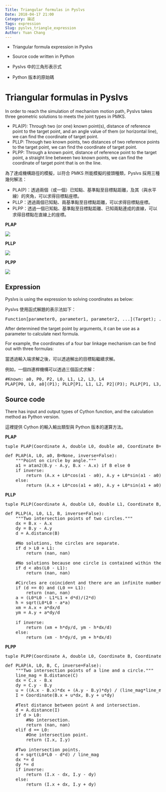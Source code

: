 ```yaml
---
Title: Triangular formulas in Pyslvs
Date: 2018-04-17 21:00
Category: 論述
Tags: expression
Slug: pyslvs_triangle_expression
Author: Yuan Chang
---
```


+ Triangular formula expression in Pyslvs
+ Source code written in Python

+ Pyslvs 中的三角形表示式
+ Python 版本的原始碼

<!-- PELICAN_END_SUMMARY -->

Triangular formulas in Pyslvs
===

In order to reach the simulation of mechanism motion path, Pyslvs takes three geometric solutions to meets the joint types in PMKS.

+ PLA(P): Through two (or one) known point(s), distance of reference point to the target point, and an angle value of them (or horizontal line), we can find the coordinate of target point.
+ PLLP: Through two known points, two distances of two reference points to the target point, we can find the coordinate of target point.
+ PLPP: Through a known point, distance of reference point to the target point, a straight line between two known points, we can find the coordinate of target point that is on the line.

為了達成機構路徑的模擬，以符合 PMKS 所能模擬的接頭種類，Pyslvs 採用三種幾何解法：

+ PLA(P)：透過兩個（或一個）已知點、基準點至目標點距離，及其（與水平線）的夾角，可以求得目標點座標。
+ PLLP：透過兩個已知點、兩基準點至目標點距離，可以求得目標點座標。
+ PLPP：透過一個已知點、基準點至目標點距離、已知兩點連成的直線，可以求得目標點在直線上的座標。

**PLAP**

![](https://raw.githubusercontent.com/coursemdetw/project_site_files/gh-pages/files/pyslvs/PLAP.png)

**PLLP**

![](https://raw.githubusercontent.com/coursemdetw/project_site_files/gh-pages/files/pyslvs/PLLP.png)

**PLPP**

![](https://raw.githubusercontent.com/coursemdetw/project_site_files/gh-pages/files/pyslvs/PLPP.png)

Expression
---

Pyslvs is using the expression to solving coordinates as below:

Pyslvs 使用函式解題的表示法如下：

<pre>
Function[parameter0, parameter1, parameter2, ...](Target); ...
</pre>


After determined the target point by arguments, it can be use as a parameter to calculate next formula.

For example, the coordinates of a four bar linkage mechanism can be find out with three formulas:

當透過輸入端求解之後，可以透過解出的目標點繼續求解。

例如，一個四連桿機構可以透過三個函式求解：

<pre>
#Known: a0, P0, P2, L0, L1, L2, L3, L4
PLAP[P0, L0, a0](P1); PLLP[P1, L1, L2, P2](P3); PLLP[P1, L3, L4, P3](P4)
</pre>

Source code
---

There has input and output types of Cython function, and the calculation method as Python version.

這裡提供 Cython 的輸入輸出類型與 Python 版本的運算方法。

**PLAP**

<pre class="brush: c">
tuple PLAP(Coordinate A, double L0, double a0, Coordinate B=0, bool inverse=false);
</pre>

<pre class="brush: python">
def PLAP(A, L0, a0, B=None, inverse=False):
    """Point on circle by angle."""
    a1 = atan2(B.y - A.y, B.x - A.x) if B else 0
    if inverse:
        return (A.x + L0*cos(a1 - a0), A.y + L0*sin(a1 - a0))
    else:
        return (A.x + L0*cos(a1 + a0), A.y + L0*sin(a1 + a0))
</pre>

**PLLP**

<pre class="brush: c">
tuple PLLP(Coordinate A, double L0, double L1, Coordinate B, bool inverse=false);
</pre>

<pre class="brush: python">
def PLLP(A, L0, L1, B, inverse=False):
    """Two intersection points of two circles."""
    dx = B.x - A.x
    dy = B.y - A.y
    d = A.distance(B)
    
    #No solutions, the circles are separate.
    if d > L0 + L1:
        return (nan, nan)
    
    #No solutions because one circle is contained within the other.
    if d < abs(L0 - L1):
        return (nan, nan)
    
    #Circles are coincident and there are an infinite number of solutions.
    if (d == 0) and (L0 == L1):
        return (nan, nan)
    a = (L0*L0 - L1*L1 + d*d)/(2*d)
    h = sqrt(L0*L0 - a*a)
    xm = A.x + a*dx/d
    ym = A.y + a*dy/d
    
    if inverse:
        return (xm + h*dy/d, ym - h*dx/d)
    else:
        return (xm - h*dy/d, ym + h*dx/d)
</pre>

**PLPP**

<pre class="brush: c">
tuple PLPP(Coordinate A, double L0, Coordinate B, Coordinate C, bool inverse=false);
</pre>

<pre class="brush: python">
def PLAP(A, L0, B, C, inverse=False):
    """Two intersection points of a line and a circle."""
    line_mag = B.distance(C)
    dx = C.x - B.x
    dy = C.y - B.y
    u = ((A.x - B.x)*dx + (A.y - B.y)*dy) / (line_mag*line_mag)
    I = Coordinate(B.x + u*dx, B.y + u*dy)
    
    #Test distance between point A and intersection.
    d = A.distance(I)
    if d > L0:
        #No intersection.
        return (nan, nan)
    elif d == L0:
        #One intersection point.
        return (I.x, I.y)
    
    #Two intersection points.
    d = sqrt(L0*L0 - d*d) / line_mag
    dx *= d
    dy *= d
    if inverse:
        return (I.x - dx, I.y - dy)
    else:
        return (I.x + dx, I.y + dy)
</pre>
